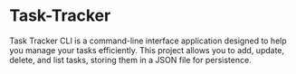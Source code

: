 # Task-Tracker
Task Tracker CLI is a command-line interface application designed to help you manage your tasks efficiently. This project allows you to add, update, delete, and list tasks, storing them in a JSON file for persistence.
